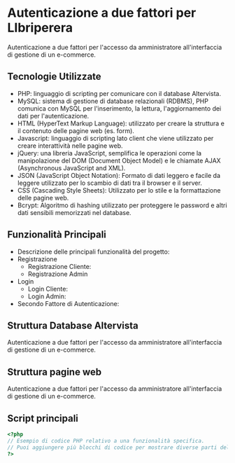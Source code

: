 # Autenticazione a due fattori per LIbriperera

Autenticazione a due fattori per l'accesso da amministratore all'interfaccia di gestione di un e-commerce.

## Tecnologie Utilizzate
- PHP: linguaggio di scripting per comunicare con il database Altervista.
- MySQL: sistema di gestione di database relazionali (RDBMS), PHP comunica con MySQL per l'inserimento, la lettura, l'aggiornamento dei dati per l'autenticazione.
- HTML (HyperText Markup Language): utilizzato per creare la struttura e il contenuto delle pagine web (es. form).
- Javascript: linguaggio di scripting lato client che viene utilizzato per creare interattività nelle pagine web.
- jQuery: una libreria JavaScript, semplifica le operazioni come la manipolazione del DOM (Document Object Model) e le chiamate AJAX (Asynchronous JavaScript and XML).
- JSON (JavaScript Object Notation): Formato di dati leggero e facile da leggere utilizzato per lo scambio di dati tra il browser e il server.
- CSS (Cascading Style Sheets): Utilizzato per lo stile e la formattazione delle pagine web.
- Bcrypt: Algoritmo di hashing utilizzato per proteggere le password e altri dati sensibili memorizzati nel database.

## Funzionalità Principali

- Descrizione delle principali funzionalità del progetto:
- Registrazione
    - Registrazione Cliente:
    - Registrazione Admin
- Login
    - Login Cliente:
    - Login Admin:
- Secondo Fattore di Autenticazione: 

## Struttura Database Altervista

Autenticazione a due fattori per l'accesso da amministratore all'interfaccia di gestione di un e-commerce.

## Struttura pagine web

Autenticazione a due fattori per l'accesso da amministratore all'interfaccia di gestione di un e-commerce.

## Script principali

```php
<?php
// Esempio di codice PHP relativo a una funzionalità specifica.
// Puoi aggiungere più blocchi di codice per mostrare diverse parti del progetto.
?>
```
